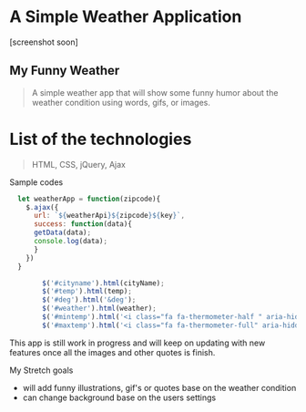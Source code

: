 # A Simple Weather Application

[screenshot soon]

## My Funny Weather

> A simple weather app that will show some funny humor about the weather condition using words, gifs, or images.

# List of the technologies

> HTML, CSS, jQuery, Ajax

Sample codes

```js
  let weatherApp = function(zipcode){
    $.ajax({
      url: `${weatherApi}${zipcode}${key}`,
      success: function(data){
      getData(data);
      console.log(data);
      }
    })
  }
```

```js
        $('#cityname').html(cityName);
        $('#temp').html(temp);
        $('#deg').html('&deg');
        $('#weather').html(weather);
        $('#mintemp').html('<i class="fa fa-thermometer-half " aria-hidden="true"></i> ' + minTemp + '&deg');
        $('#maxtemp').html('<i class="fa fa-thermometer-full" aria-hidden="true"></i> ' + maxTemp + '&deg');
```

This app is still work in progress and will keep on updating with new features once all the images and other quotes is finish.

My Stretch goals
- will add funny illustrations, gif's or quotes base on the weather condition
- can change background base on the users settings
